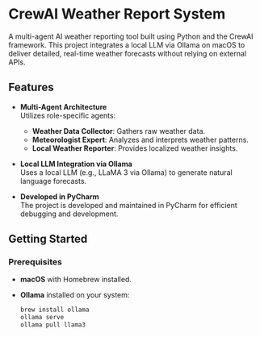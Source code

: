 # CrewAI Weather Report System

A multi-agent AI weather reporting tool built using Python and the CrewAI framework. This project integrates a local LLM via Ollama on macOS to deliver detailed, real-time weather forecasts without relying on external APIs.

## Features

- **Multi-Agent Architecture**  
  Utilizes role-specific agents:
  - **Weather Data Collector**: Gathers raw weather data.
  - **Meteorologist Expert**: Analyzes and interprets weather patterns.
  - **Local Weather Reporter**: Provides localized weather insights.

- **Local LLM Integration via Ollama**  
  Uses a local LLM (e.g., LLaMA 3 via Ollama) to generate natural language forecasts.

- **Developed in PyCharm**  
  The project is developed and maintained in PyCharm for efficient debugging and development.

## Getting Started

### Prerequisites

- **macOS** with Homebrew installed.
- **Ollama** installed on your system:
  
  ```bash
  brew install ollama
  ollama serve
  ollama pull llama3
